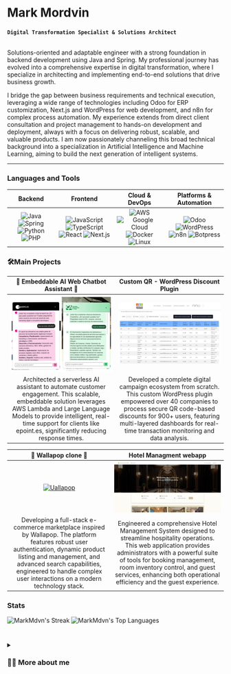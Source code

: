 # Mark Mordvin

**`Digital Transformation Specialist & Solutions Architect`**

<p>
<br>
Solutions-oriented and adaptable engineer with a strong foundation in backend development using Java and Spring. My professional journey has evolved into a comprehensive expertise in digital transformation, where I specialize in architecting and implementing end-to-end solutions that drive business growth. 
   
I bridge the gap between business requirements and technical execution, leveraging a wide range of technologies including Odoo for ERP customization, Next.js and WordPress for web development, and n8n for complex process automation. My experience extends from direct client consultation and project management to hands-on development and deployment, always with a focus on delivering robust, scalable, and valuable products. I am now passionately channeling this broad technical background into a specialization in Artificial Intelligence and Machine Learning, aiming to build the next generation of intelligent systems.


</p>


---

### Languages and Tools

| Backend | Frontend | Cloud & DevOps | Platforms & Automation |
| :---: | :---: | :---: | :---: |
| <img src="https://cdn.jsdelivr.net/gh/devicons/devicon/icons/java/java-original.svg" alt="Java" width="35" height="35"/> <img src="https://cdn.jsdelivr.net/gh/devicons/devicon/icons/spring/spring-original.svg" alt="Spring" width="35" height="35"/> <img src="https://cdn.jsdelivr.net/gh/devicons/devicon/icons/python/python-original.svg" alt="Python" width="35" height="35"/> <img src="https://upload.wikimedia.org/wikipedia/commons/2/27/PHP-logo.svg" alt="PHP" width="35" height="35"/> | <img src="https://cdn.jsdelivr.net/gh/devicons/devicon/icons/javascript/javascript-original.svg" alt="JavaScript" width="35" height="35"/> <img src="https://cdn.jsdelivr.net/gh/devicons/devicon/icons/typescript/typescript-original.svg" alt="TypeScript" width="35" height="35"/> <img src="https://cdn.jsdelivr.net/gh/devicons/devicon/icons/react/react-original.svg" alt="React" width="35" height="35"/> <img src="https://cdn.jsdelivr.net/gh/devicons/devicon/icons/nextjs/nextjs-original.svg" alt="Next.js" width="35" height="35"/> | <img src="https://cdn.jsdelivr.net/gh/devicons/devicon/icons/amazonwebservices/amazonwebservices-original-wordmark.svg" alt="AWS" width="35" height="35"/> <img src="https://cdn.jsdelivr.net/gh/devicons/devicon/icons/googlecloud/googlecloud-original.svg" alt="Google Cloud" width="35" height="35"/> <img src="https://cdn.jsdelivr.net/gh/devicons/devicon/icons/docker/docker-original.svg" alt="Docker" width="35" height="35"/> <img src="https://cdn.jsdelivr.net/gh/devicons/devicon/icons/linux/linux-original.svg" alt="Linux" width="35" height="35"/> | <img src="https://cdn.simpleicons.org/odoo/7C7BAD" alt="Odoo" width="35" height="35"/> <img src="https://cdn.jsdelivr.net/gh/devicons/devicon/icons/wordpress/wordpress-plain.svg" alt="WordPress" width="35" height="35"/> <img src="https://cdn.simpleicons.org/n8n/1A82FF" alt="n8n" width="35" height="35"/> <img src="https://cdn.brandfetch.io/idxH5IeWYH/w/400/h/400/theme/dark/icon.jpeg?c=1bxid64Mup7aczewSAYMX&t=1751166543527" alt="Botpress" width="35" height="35"/> |

### 🛠Main Projects

| 👑 Embeddable AI Web Chatbot Assistant 👑 | Custom QR - WordPress Discount Plugin |
| :---: | :---: |
| <div align="center"><a href="https://github.com/MarkMdvn/aws-web-chatbot"><img src="https://github.com/MarkMdvn/aws-web-chatbot/blob/main/docs/assets/3-both-cases.jpg" alt="Web AI Assistant" width="400px"></a></div> | <div align="center"><a href="https://github.com/MarkMdvn/qr-discount-wp"><img src="https://github.com/MarkMdvn/qr-discount-wp/blob/main/public/github-readme-images/2-transacciones-realizadas.png" alt="Custom QR" width="400px"></a></div> |
| <div align="center">Architected a serverless AI assistant to automate customer engagement. This scalable, embeddable solution leverages AWS Lambda and Large Language Models to provide intelligent, real-time support for clients like epoint.es, significantly reducing response times.</div> | <div align="center">Developed a complete digital campaign ecosystem from scratch. This custom WordPress plugin empowered over 40 companies to process secure QR code-based discounts for 900+ users, featuring multi-layered dashboards for real-time transaction monitoring and data analysis.</div> |

| 👑 Wallapop clone 👑 | Hotel Managment webapp |
| :---: | :---: |
| <div align="center"><a href="https://github.com/MarkMdvn/uallapop"><img src="https://github.com/MarkMdvn/uallapop/blob/main/WallapopClient/public/github-images/main-img.png" alt="Uallapop" width="400px"></a></div> | <div align="center"><a href="https://github.com/MarkMdvn/FarHouse"><img src="https://github.com/MarkMdvn/FarHouse/blob/main/Hotel-Project-Frontend/public/readme-images/1-Main-Homepage.png" alt="FarHouse" width="400px"></a></div> |
| <div align="center">Developing a full-stack e-commerce marketplace inspired by Wallapop. The platform features robust user authentication, dynamic product listing and management, and advanced search capabilities, engineered to handle complex user interactions on a modern technology stack.</div> | <div align="center">Engineered a comprehensive Hotel Management System designed to streamline hospitality operations. This web application provides administrators with a powerful suite of tools for booking management, room inventory control, and guest services, enhancing both operational efficiency and the guest experience.</div> |

<!--
| Online Library | Movie rating system |
| :---: | :---: |
| <div align="center"><a href="https://github.com/DaVinci0003/LibraryDemo"><img src="https://github.com/DaVinci0003/LibraryDemo/blob/main/images/img.png" alt="Online Library" width="400px"></a></div> | <div align="center"><a href="https://github.com/MarkMdvn/Movie-Rating-WebApp"><img src="https://github.com/MarkMdvn/Movie-Rating-WebApp/blob/main/images/Main_img.png" alt="Rate a Movie" width="400px"></a></div> |
| <div align="center">Built a full-stack Digital Library platform for advanced content management and user interaction. The system features a complete book cataloging module, user account management with borrowing history, and an intuitive interface for content discovery and engagement.</div> | <div align="center">Created a dynamic Movie Rating and Discovery Platform by integrating with the TMDB external API. This application allows users to contribute ratings and build a community-driven recommendation engine, showcasing skills in third-party API integration and user-generated content systems.</div> |
-->

### Stats

<!-- different achievments -->
![MarkMdvn's Streak](https://github-readme-streak-stats.herokuapp.com/?user=MarkMdvn&theme=nightowl&hide_border=true)
![MarkMdvn's Top Languages](https://github-readme-stats.vercel.app/api/top-langs/?username=MarkMdvn&theme=nightowl&show_icons=true&hide_border=true&layout=compact)

#

<details>
 <summary><h3>👨‍💻 More about me </h3></summary>
   
My career has been defined by a "trial-by-fire" philosophy, where I've consistently embraced complex challenges and rapidly mastered the necessary technologies to deliver results. This has given me a unique, full-spectrum view of how technology can transform a business from the ground up.

### Core Competencies

I'm comfortable working across the entire stack and lifecycle of a project. My key skills include:

* **🚀 ERP & Business Process Automation:** Implementing and customizing Odoo to fit precise business workflows, integrating CRM systems, and building complex automation sequences with tools like n8n and Botpress.
* **💻 Full-Stack Development:**
    * **Backend:** Proficient in Java (Spring), with growing expertise in Python for AI/ML applications.
    * **Frontend & CMS:** Building dynamic web applications with Next.js (React) and developing/customizing feature-rich websites on WordPress, including custom plugin development.
    * **AI & Chatbots:** Practical experience in developing AI-powered chatbots, including implementing RAG (Retrieval-Augmented Generation) models for custom knowledge bases.
* **🔧 Infrastructure & DevOps:** Managing Linux environments, version control with Git, and handling the full scope of server configuration, hosting, domains, and deployment (SSH, FTP).

### My Philosophy

* **Problem-First Approach:** I don't just build features; I solve problems. I excel at understanding the core business need before writing a single line of code.
* **Pragmatism and Ownership:** I take full ownership of my projects, from the initial client call to the final deployment. I am a self-directed learner who thrives on figuring out complex systems independently.
* **Building Bridges:** I enjoy being the connection point between stakeholders and technology, translating technical possibilities into business value and client requirements into functional code.

#### 🌱 What I'm Learning Now

To future-proof my skills and follow my passion, I am dedicating my learning time to specializing in AI/ML. My current goals are:

* Deepening my proficiency in **Python** and its core data science libraries (Pandas, NumPy, Scikit-learn).
* Mastering cloud-based machine learning pipelines, with a focus on **AWS**.
* Achieving the **AWS Certified Solutions Architect - Associate** and **AWS Certified Machine Learning – Specialty** certifications.
